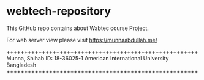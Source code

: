 # webtech-repository
This GitHub repo contains about Wabtec course Project.

For web server view please visit https://munnaabdullah.me/


++++++++++++++++++++++++++++++++++++++++++++++++++++++
Munna, Shihab
ID: 18-36025-1
American International University Bangladesh
++++++++++++++++++++++++++++++++++++++++++++++++++++++
